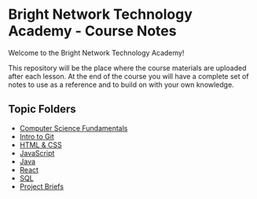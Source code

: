 # Bright Network Technology Academy - Course Notes

Welcome to the Bright Network Technology Academy!

This repository will be the place where the course materials are uploaded after each lesson. At the end of the course you will have a complete set of notes to use as a reference and to build on with your own knowledge.

## Topic Folders

- [Computer Science Fundamentals](/compsci-101)
- [Intro to Git](/Git_Github_Hosting)
- [HTML & CSS](/HTML_CSS)
- [JavaScript](/javascript)
- [Java](/java)
- [React](/react)
- [SQL](/sql)
- [Project Briefs](/projects)
